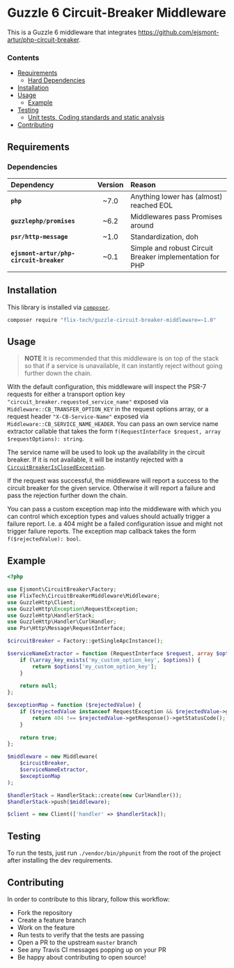 # Guzzle 6 Circuit-Breaker Middleware

This is a Guzzle 6 middleware that integrates https://github.com/ejsmont-artur/php-circuit-breaker.

### Contents

- [Requirements](#requirements)
  - [Hard Dependencies](#dependencies)
- [Installation](#installation)
- [Usage](#usage)
  - [Example](#example)
- [Testing](#testing)
  - [Unit tests, Coding standards and static analysis](#unit-tests-coding-standards-and-static-analysis)
- [Contributing](#contributing)

## Requirements

### Dependencies

| Dependency | Version | Reason |
|:--- |:---:|:--- |
| **`php`** | ~7.0 | Anything lower has (almost) reached EOL |
| **`guzzlephp/promises`** | ~6.2 | Middlewares pass Promises around |
| **`psr/http-message`** | ~1.0 | Standardization, doh |
| **`ejsmont-artur/php-circuit-breaker`** | ~0.1 | Simple and robust Circuit Breaker implementation for PHP |

## Installation

This library is installed via [`composer`](http://getcomposer.org).

```bash
composer require "flix-tech/guzzle-circuit-breaker-middleware=~1.0"
```

## Usage

> **NOTE**
> It is recommended that this middleware is on top of the stack so that if a service is unavailable, it can instantly
> reject without going further down the chain.

With the default configuration, this middleware will inspect the PSR-7 requests for either a transport option key
`"circuit_breaker.requested_service_name"` exposed via `Middleware::CB_TRANSFER_OPTION_KEY` in the request options
array, or a request header `"X-CB-Service-Name"` exposed via `Middleware::CB_SERVICE_NAME_HEADER`. You can pass an own
service name extractor callable that takes the form `f(RequestInterface $request, array $requestOptions): string`.

The service name will be used to look up the
availability in the circuit breaker. If it is not available, it will be instantly rejected with a
[`CircuitBreakerIsClosedException`](src/Exception/CircuitIsClosedException.php).

If the request was successful, the middleware will report a success to the circuit breaker for the given service.
Otherwise it will report a failure and pass the rejection further down the chain.

You can pass a custom exception map into the middleware with which you can control which exception types and values
should actually trigger a failure report. I.e. a 404 might be a failed configuration issue and might not trigger failure
reports. The exception map callback takes the form `f($rejectedValue): bool`.

## Example

```php
<?php

use Ejsmont\CircuitBreaker\Factory;
use FlixTech\CircuitBreakerMiddleware\Middleware;
use GuzzleHttp\Client;
use GuzzleHttp\Exception\RequestException;
use GuzzleHttp\HandlerStack;
use GuzzleHttp\Handler\CurlHandler;
use Psr\Http\Message\RequestInterface;

$circuitBreaker = Factory::getSingleApcInstance();

$serviceNameExtractor = function (RequestInterface $request, array $options) {
    if (\array_key_exists('my_custom_option_key', $options)) {
        return $options['my_custom_option_key'];
    }
    
    return null;
};

$exceptionMap = function ($rejectedValue) {
    if ($rejectedValue instanceof RequestException && $rejectedValue->getResponse()) {
        return 404 !== $rejectedValue->getResponse()->getStatusCode();
    }
    
    return true;
};

$middleware = new Middleware(
    $circuitBreaker,
    $serviceNameExtractor,
    $exceptionMap
);

$handlerStack = HandlerStack::create(new CurlHandler());
$handlerStack->push($middleware);

$client = new Client(['handler' => $handlerStack]);
```

## Testing

To run the tests, just run `./vendor/bin/phpunit` from the root of the project after installing the dev requirements.

## Contributing

In order to contribute to this library, follow this workflow:

- Fork the repository
- Create a feature branch
- Work on the feature
- Run tests to verify that the tests are passing
- Open a PR to the upstream `master` branch
- See any Travis CI messages popping up on your PR
- Be happy about contributing to open source!
